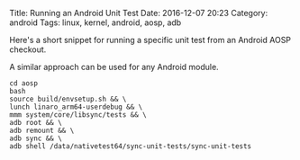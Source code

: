 Title: Running an Android Unit Test
Date: 2016-12-07 20:23
Category: android
Tags: linux, kernel, android, aosp, adb

Here's a short snippet for running a specific unit test from an Android AOSP
checkout.

A similar approach can be used for any Android module.

    cd aosp
    bash
    source build/envsetup.sh && \
    lunch linaro_arm64-userdebug && \
    mmm system/core/libsync/tests && \
    adb root && \
    adb remount && \
    adb sync && \
    adb shell /data/nativetest64/sync-unit-tests/sync-unit-tests



